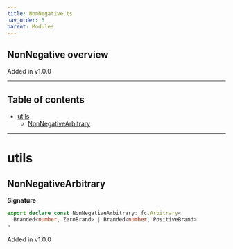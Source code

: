 ```yaml
---
title: NonNegative.ts
nav_order: 5
parent: Modules
---
```


## NonNegative overview

Added in v1.0.0

---

<h2 class="text-delta">Table of contents</h2>

- [utils](#utils)
  - [NonNegativeArbitrary](#nonnegativearbitrary)

---

# utils

## NonNegativeArbitrary

**Signature**

```ts
export declare const NonNegativeArbitrary: fc.Arbitrary<
  Branded<number, ZeroBrand> | Branded<number, PositiveBrand>
>
```

Added in v1.0.0
